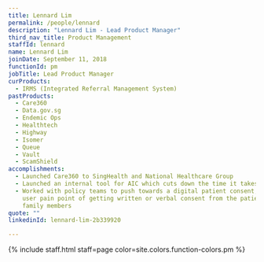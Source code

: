 ```yaml
---
title: Lennard Lim
permalink: /people/lennard
description: "Lennard Lim - Lead Product Manager"
third_nav_title: Product Management
staffId: lennard
name: Lennard Lim
joinDate: September 11, 2018
functionId: pm
jobTitle: Lead Product Manager
curProducts:
  - IRMS (Integrated Referral Management System)
pastProducts:
  - Care360
  - Data.gov.sg
  - Endemic Ops
  - Healthtech
  - Highway
  - Isomer
  - Queue
  - Vault
  - ScamShield
accomplishments:
  - Launched Care360 to SingHealth and National Healthcare Group
  - Launched an internal tool for AIC which cuts down the time it takes for them to match client to service provider to <3 minutes
  - Worked with policy teams to push towards a digital patient consent, solving
    user pain point of getting written or verbal consent from the patient and/or
    family members
quote: ""
linkedinId: lennard-lim-2b339920

---
```


{% include staff.html staff=page color=site.colors.function-colors.pm %}

